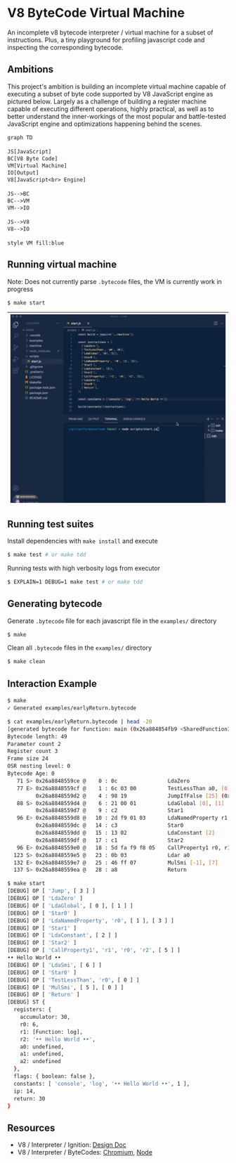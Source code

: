 # V8 ByteCode Virtual Machine

An incomplete v8 bytecode interpreter / virtual machine for a subset of instructions. Plus, a tiny playground for profiling javascript code and inspecting the corresponding bytecode.

## Ambitions

This project's ambition is building an incomplete virtual machine capable of executing a subset of byte code supported by V8 JavaScript engine as pictured below.
Largely as a challenge of building a register machine capable of executing different operations, highly practical, as well as to better understand the inner-workings of the most popular and battle-tested JavaScript engine and optimizations happening behind the scenes.

```mermaid
graph TD

JS[JavaScript]
BC[V8 Byte Code]
VM[Virtual Machine]
IO[Output]
V8[JavaScript<br> Engine]

JS-->BC
BC-->VM
VM-->IO

JS-->V8
V8-->IO

style VM fill:blue
```


## Running virtual machine

Note: Does not currently parse `.bytecode` files, the VM is currently work in progress

```bash
$ make start
```

| ![](/assets/preview.gif) |
|:-:|

## Running test suites

Install dependencies with `make install` and execute

```bash
$ make test # or make tdd
```

Running tests with high verbosity logs from executor

```bash
$ EXPLAIN=1 DEBUG=1 make test # or make tdd
```

## Generating bytecode

Generate `.bytecode` file for each javascript file in the `examples/` directory

```bash
$ make
```

Clean all `.bytecode` files in the `examples/` directory

```bash
$ make clean
```

## Interaction Example

```bash
$ make
✓ Generated examples/earlyReturn.bytecode
```

```bash
$ cat examples/earlyReturn.bytecode | head -20
[generated bytecode for function: main (0x26a884854fb9 <SharedFunctionInfo main>)]
Bytecode length: 49
Parameter count 2
Register count 3
Frame size 24
OSR nesting level: 0
Bytecode Age: 0
   71 S> 0x26a8848559ce @    0 : 0c                LdaZero
   77 E> 0x26a8848559cf @    1 : 6c 03 00          TestLessThan a0, [0]
         0x26a8848559d2 @    4 : 98 19             JumpIfFalse [25] (0x26a8848559eb @ 29)
   88 S> 0x26a8848559d4 @    6 : 21 00 01          LdaGlobal [0], [1]
         0x26a8848559d7 @    9 : c2                Star1
   96 E> 0x26a8848559d8 @   10 : 2d f9 01 03       LdaNamedProperty r1, [1], [3]
         0x26a8848559dc @   14 : c3                Star0
         0x26a8848559dd @   15 : 13 02             LdaConstant [2]
         0x26a8848559df @   17 : c1                Star2
   96 E> 0x26a8848559e0 @   18 : 5d fa f9 f8 05    CallProperty1 r0, r1, r2, [5]
  123 S> 0x26a8848559e5 @   23 : 0b 03             Ldar a0
  132 E> 0x26a8848559e7 @   25 : 46 ff 07          MulSmi [-1], [7]
  137 S> 0x26a8848559ea @   28 : a8                Return
```

```bash
$ make start
[DEBUG] OP [ 'Jump', [ 3 ] ]
[DEBUG] OP [ 'LdaZero' ]
[DEBUG] OP [ 'LdaGlobal', [ 0 ], [ 1 ] ]
[DEBUG] OP [ 'Star0' ]
[DEBUG] OP [ 'LdaNamedProperty', 'r0', [ 1 ], [ 3 ] ]
[DEBUG] OP [ 'Star1' ]
[DEBUG] OP [ 'LdaConstant', [ 2 ] ]
[DEBUG] OP [ 'Star2' ]
[DEBUG] OP [ 'CallProperty1', 'r1', 'r0', 'r2', [ 5 ] ]
•• Hello World ••
[DEBUG] OP [ 'LdaSmi', [ 6 ] ]
[DEBUG] OP [ 'Star0' ]
[DEBUG] OP [ 'TestLessThan', 'r0', [ 0 ] ]
[DEBUG] OP [ 'MulSmi', [ 5 ], [ 0 ] ]
[DEBUG] OP [ 'Return' ]
[DEBUG] ST {
  registers: {
    accumulator: 30,
    r0: 6,
    r1: [Function: log],
    r2: '•• Hello World ••',
    a0: undefined,
    a1: undefined,
    a2: undefined
  },
  flags: { boolean: false },
  constants: [ 'console', 'log', '•• Hello World ••', 1 ],
  ip: 14,
  return: 30
}
```

## Resources

- V8 / Interpreter / Ignition: [Design Doc](https://docs.google.com/document/d/11T2CRex9hXxoJwbYqVQ32yIPMh0uouUZLdyrtmMoL44/edit)
- V8 / Interpreter / ByteCodes: [Chromium](https://source.chromium.org/chromium/chromium/src/+/main:v8/src/interpreter/bytecodes.h;drc=main), [Node](https://github.com/nodejs/node/blob/master/deps/v8/src/interpreter/bytecodes.h)
